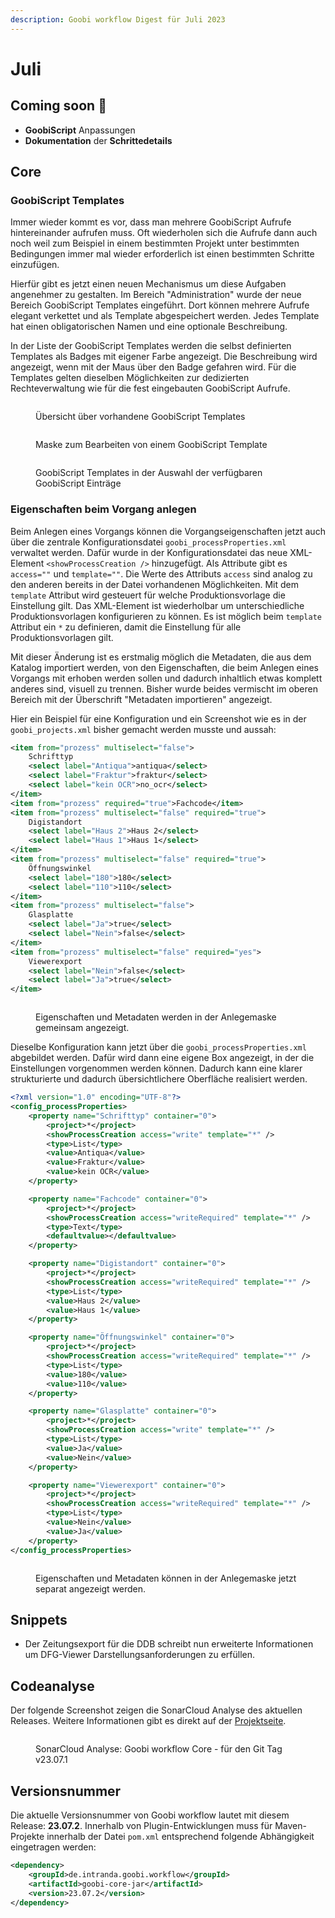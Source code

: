 ```yaml
---
description: Goobi workflow Digest für Juli 2023
---
```


# Juli

## Coming soon :rocket:

* **GoobiScript** Anpassungen
* **Dokumentation** der **Schrittedetails**

## Core

### GoobiScript Templates

Immer wieder kommt es vor, dass man mehrere GoobiScript Aufrufe hintereinander aufrufen muss. Oft wiederholen sich die Aufrufe dann auch noch weil zum Beispiel in einem bestimmten Projekt unter bestimmten Bedingungen immer mal wieder erforderlich ist einen bestimmten Schritte einzufügen.

Hierfür gibt es jetzt einen neuen Mechanismus um diese Aufgaben angenehmer zu gestalten. Im Bereich "Administration" wurde der neue Bereich GoobiScript Templates eingeführt. Dort können mehrere Aufrufe elegant verkettet und als Template abgespeichert werden. Jedes Template hat einen obligatorischen Namen und eine optionale Beschreibung.

In der Liste der GoobiScript Templates werden die selbst definierten Templates als Badges mit eigener Farbe angezeigt. Die Beschreibung wird angezeigt, wenn mit der Maus über den Badge gefahren wird. Für die Templates gelten dieselben Möglichkeiten zur dedizierten Rechteverwaltung wie für die fest eingebauten GoobiScript Aufrufe.

<figure><img src="../.gitbook/assets/23.07_DE_goobiscript-templates_overview.png" alt=""><figcaption><p>Übersicht über vorhandene GoobiScript Templates</p></figcaption></figure>

<figure><img src="../.gitbook/assets/23.07_DE_goobiscript-templates-edit.png" alt=""><figcaption><p>Maske zum Bearbeiten von einem GoobiScript Template </p></figcaption></figure>

<figure><img src="../.gitbook/assets/23.07_DE_goobiscript-execute.png" alt=""><figcaption><p>GoobiScript Templates in der Auswahl der verfügbaren GoobiScript Einträge</p></figcaption></figure>

### Eigenschaften beim Vorgang anlegen

Beim Anlegen eines Vorgangs können die Vorgangseigenschaften jetzt auch über die zentrale Konfigurationsdatei `goobi_processProperties.xml` verwaltet werden. Dafür wurde in der Konfigurationsdatei das neue XML-Element `<showProcessCreation />` hinzugefügt. Als Attribute gibt es `access=""` und `template=""`. Die Werte des Attributs `access` sind analog zu den anderen bereits in der Datei vorhandenen Möglichkeiten. Mit dem `template` Attribut wird gesteuert für welche Produktionsvorlage die Einstellung gilt. Das XML-Element ist wiederholbar um unterschiedliche Produktionsvorlagen konfigurieren zu können. Es ist möglich beim `template` Attribut ein `*` zu definieren, damit die Einstellung für alle Produktionsvorlagen gilt.

Mit dieser Änderung ist es erstmalig möglich die Metadaten, die aus dem Katalog importiert werden, von den Eigenschaften, die beim Anlegen eines Vorgangs mit erhoben werden sollen und dadurch inhaltlich etwas komplett anderes sind, visuell zu trennen. Bisher wurde beides vermischt im oberen Bereich mit der Überschrift "Metadaten importieren" angezeigt.

Hier ein Beispiel für eine Konfiguration und ein Screenshot wie es in der `goobi_projects.xml` bisher gemacht werden musste und aussah:

```xml
<item from="prozess" multiselect="false">
    Schrifttyp
    <select label="Antiqua">antiqua</select>
    <select label="Fraktur">fraktur</select>
    <select label="kein OCR">no_ocr</select>
</item>
<item from="prozess" required="true">Fachcode</item>
<item from="prozess" multiselect="false" required="true">
    Digistandort
    <select label="Haus 2">Haus 2</select>
    <select label="Haus 1">Haus 1</select>
</item>
<item from="prozess" multiselect="false" required="true">
    Öffnungswinkel
    <select label="180">180</select>
    <select label="110">110</select>
</item>
<item from="prozess" multiselect="false">
    Glasplatte
    <select label="Ja">true</select>
    <select label="Nein">false</select>
</item>
<item from="prozess" multiselect="false" required="yes">
    Viewerexport
    <select label="Nein">false</select>
    <select label="Ja">true</select>
</item>
```

<figure><img src="../.gitbook/assets/23.07_DE_new-process-projects.png" alt=""><figcaption><p>Eigenschaften und Metadaten werden in der Anlegemaske gemeinsam angezeigt.</p></figcaption></figure>

Dieselbe Konfiguration kann jetzt über die `goobi_processProperties.xml` abgebildet werden. Dafür wird dann eine eigene Box angezeigt, in der die Einstellungen vorgenommen werden können. Dadurch kann eine klarer strukturierte und dadurch übersichtlichere Oberfläche realisiert werden.

```xml
<?xml version="1.0" encoding="UTF-8"?>
<config_processProperties>
    <property name="Schrifttyp" container="0">
        <project>*</project>
        <showProcessCreation access="write" template="*" />
        <type>List</type>
        <value>Antiqua</value>
        <value>Fraktur</value>
        <value>kein OCR</value>
    </property>

    <property name="Fachcode" container="0">
        <project>*</project>
        <showProcessCreation access="writeRequired" template="*" />
        <type>Text</type>
        <defaultvalue></defaultvalue>
    </property>

    <property name="Digistandort" container="0">
        <project>*</project>
        <showProcessCreation access="writeRequired" template="*" />
        <type>List</type>
        <value>Haus 2</value>
        <value>Haus 1</value>
    </property>

    <property name="Öffnungswinkel" container="0">
        <project>*</project>
        <showProcessCreation access="writeRequired" template="*" />
        <type>List</type>
        <value>180</value>
        <value>110</value>
    </property>

    <property name="Glasplatte" container="0">
        <project>*</project>
        <showProcessCreation access="write" template="*" />
        <type>List</type>
        <value>Ja</value>
        <value>Nein</value>
    </property>

    <property name="Viewerexport" container="0">
        <project>*</project>
        <showProcessCreation access="writeRequired" template="*" />
        <type>List</type>
        <value>Nein</value>
        <value>Ja</value>
    </property>
</config_processProperties>
```

<figure><img src="../.gitbook/assets/23.07_DE_new-process-processproperties.png" alt=""><figcaption><p>Eigenschaften und Metadaten können in der Anlegemaske jetzt separat angezeigt werden.</p></figcaption></figure>

## Snippets

* Der Zeitungsexport für die DDB schreibt nun erweiterte Informationen um DFG-Viewer Darstellungsanforderungen zu erfüllen.

## Codeanalyse

Der folgende Screenshot zeigen die SonarCloud Analyse des aktuellen Releases. Weitere Informationen gibt es direkt auf der [Projektseite](https://sonarcloud.io/organizations/intranda/projects).

<figure><img src="../.gitbook/assets/23.07.1_sonar-workflow.png" alt=""><figcaption><p>SonarCloud Analyse: Goobi workflow Core - für den Git Tag v23.07.1</p></figcaption></figure>

## Versionsnummer

Die aktuelle Versionsnummer von Goobi workflow lautet mit diesem Release: **23.07.2**. Innerhalb von Plugin-Entwicklungen muss für Maven-Projekte innerhalb der Datei `pom.xml` entsprechend folgende Abhängigkeit eingetragen werden:&#x20;

```xml
<dependency>
    <groupId>de.intranda.goobi.workflow</groupId>
    <artifactId>goobi-core-jar</artifactId>
    <version>23.07.2</version>
</dependency>
```

